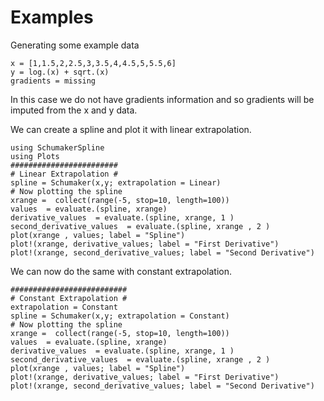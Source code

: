 # Examples

Generating some example data

```
x = [1,1.5,2,2.5,3,3.5,4,4.5,5,5.5,6]
y = log.(x) + sqrt.(x)
gradients = missing
```
In this case we do not have gradients information and so gradients will be imputed from the x and y data.

We can create a spline and plot it with linear extrapolation.

```
using SchumakerSpline
using Plots
########################
# Linear Extrapolation #
spline = Schumaker(x,y; extrapolation = Linear)
# Now plotting the spline
xrange =  collect(range(-5, stop=10, length=100))
values  = evaluate.(spline, xrange)
derivative_values  = evaluate.(spline, xrange, 1 )
second_derivative_values  = evaluate.(spline, xrange , 2 )
plot(xrange , values; label = "Spline")
plot!(xrange, derivative_values; label = "First Derivative")
plot!(xrange, second_derivative_values; label = "Second Derivative")
```

We can now do the same with constant extrapolation.

```
##########################
# Constant Extrapolation #
extrapolation = Constant
spline = Schumaker(x,y; extrapolation = Constant)
# Now plotting the spline
xrange =  collect(range(-5, stop=10, length=100))
values  = evaluate.(spline, xrange)
derivative_values  = evaluate.(spline, xrange, 1 )
second_derivative_values  = evaluate.(spline, xrange , 2 )
plot(xrange , values; label = "Spline")
plot!(xrange, derivative_values; label = "First Derivative")
plot!(xrange, second_derivative_values; label = "Second Derivative")
```
